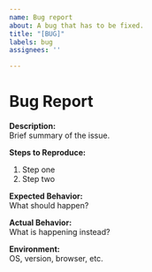 ```yaml
---
name: Bug report
about: A bug that has to be fixed.
title: "[BUG]"
labels: bug
assignees: ''

---
```


# Bug Report

**Description:**  
Brief summary of the issue.

**Steps to Reproduce:**  
1. Step one  
2. Step two  

**Expected Behavior:**  
What should happen?

**Actual Behavior:**  
What is happening instead?

**Environment:**  
OS, version, browser, etc.
